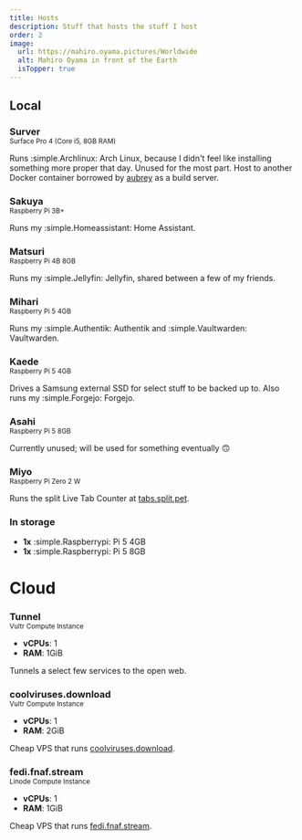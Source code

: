 ```yaml
---
title: Hosts
description: Stuff that hosts the stuff I host
order: 2
image:
  url: https://mahiro.oyama.pictures/Worldwide
  alt: Mahiro Oyama in front of the Earth
  isTopper: true
---
```


## Local

<h3 style="margin-bottom: 0;">Surver</h3>
<p style="margin-top: 0;"><small>Surface Pro 4 (Core i5, 8GB RAM)</small></p>

Runs :simple.Archlinux: Arch Linux, because I didn't feel like installing something more proper that day.
Unused for the most part. Host to another Docker container borrowed by [aubrey](https://dmpstr.top) as a build server.

<h3 style="margin-bottom: 0;">Sakuya</h3>
<p style="margin-top: 0;"><small>Raspberry Pi 3B+</small></p>

Runs my :simple.Homeassistant: Home Assistant.

<h3 style="margin-bottom: 0;">Matsuri</h3>
<p style="margin-top: 0;"><small>Raspberry Pi 4B 8GB</small></p>

Runs my :simple.Jellyfin:&nbsp;Jellyfin, shared between a few of my friends.

<h3 style="margin-bottom: 0;">Mihari</h3>
<p style="margin-top: 0;"><small>Raspberry Pi 5 4GB</small></p>

Runs my :simple.Authentik: Authentik and :simple.Vaultwarden:&thinsp;Vaultwarden.

<h3 style="margin-bottom: 0;">Kaede</h3>
<p style="margin-top: 0;"><small>Raspberry Pi 5 4GB</small></p>

Drives a Samsung external SSD for select stuff to be backed up to. Also runs my :simple.Forgejo: Forgejo.

<h3 style="margin-bottom: 0;">Asahi</h3>
<p style="margin-top: 0;"><small>Raspberry Pi 5 8GB</small></p>

Currently unused; will be used for something eventually 🙃

<h3 style="margin-bottom: 0;">Miyo</h3>
<p style="margin-top: 0;"><small>Raspberry Pi Zero 2 W</small></p>

Runs the split Live Tab Counter at [tabs.split.pet](https://tabs.split.pet).

### In storage

- **1x** :simple.Raspberrypi: Pi 5 4GB
- **1x** :simple.Raspberrypi: Pi 5 8GB

# Cloud

<h3 style="margin-bottom: 0;">Tunnel</h3>
<p style="margin-top: 0;"><small>Vultr Compute Instance</small></p>

- **vCPUs**: 1
- **RAM**: 1GiB

Tunnels a select few services to the open web.

<h3 style="margin-bottom: 0;">coolviruses.download</h3>
<p style="margin-top: 0;"><small>Vultr Compute Instance</small></p>

- **vCPUs**: 1
- **RAM**: 2GiB

Cheap VPS that runs [coolviruses.download](https://coolviruses.download).

<h3 style="margin-bottom: 0;">fedi.fnaf.stream</h3>
<p style="margin-top: 0;"><small>Linode Compute Instance</small></p>

- **vCPUs**: 1
- **RAM**: 1GiB

Cheap VPS that runs [fedi.fnaf.stream](https://fedi.fnaf.stream/).